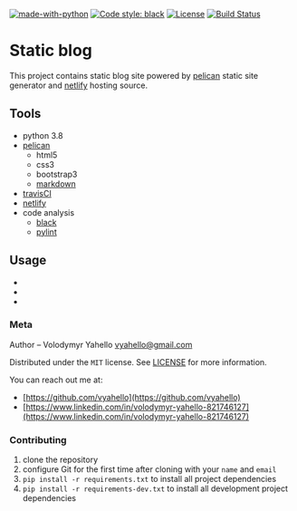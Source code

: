[![made-with-python](https://img.shields.io/badge/Made%20with-Python-1f425f.svg)](https://www.python.org/)
[![Code style: black](https://img.shields.io/badge/code%20style-black-000000.svg)](https://github.com/psf/black)
[![License](https://img.shields.io/badge/license-MIT-green.svg)](LICENSE.md)
[![Build Status](https://travis-ci.org/vyahello/static-blog.svg?branch=master)](https://travis-ci.org/vyahello/static-blog)

# Static blog

This project contains static blog site powered by [pelican](https://github.com/getpelican/pelican) static site generator
and [netlify](https://www.netlify.com) hosting source.

## Tools
- python 3.8
- [pelican](https://github.com/getpelican/pelican)
  - html5
  - css3
  - bootstrap3
  - [markdown](https://pypi.org/project/Markdown)
- [travisCI](https://travis-ci.org/)
- [netlify](https://www.netlify.com/)
- code analysis
  - [black](https://black.readthedocs.io/en/stable/)
  - [pylint](https://www.pylint.org/)

## Usage

- 
- 
- 

### Meta

Author – Volodymyr Yahello vyahello@gmail.com

Distributed under the `MIT` license. See [LICENSE](LICENSE.md) for more information.

You can reach out me at:
* [https://github.com/vyahello](https://github.com/vyahello)
* [https://www.linkedin.com/in/volodymyr-yahello-821746127](https://www.linkedin.com/in/volodymyr-yahello-821746127)

### Contributing
1. clone the repository
2. configure Git for the first time after cloning with your `name` and `email`
3. `pip install -r requirements.txt` to install all project dependencies
3. `pip install -r requirements-dev.txt` to install all development project dependencies